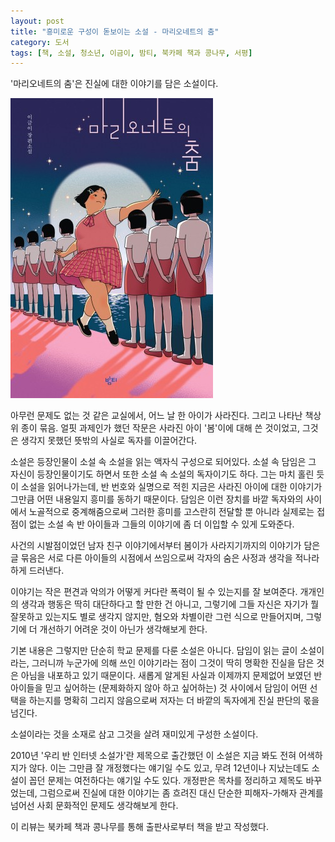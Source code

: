 ```yaml
---
layout: post
title: "흥미로운 구성이 돋보이는 소설 - 마리오네트의 춤"
category: 도서
tags: [책, 소설, 청소년, 이금이, 밤티, 북카페 책과 콩나무, 서평]
---
```


'마리오네트의 춤'은
진실에 대한 이야기를 담은 소설이다.

![표지](/images/dance-of-the-marionette-book-h480.jpg)

아무런 문제도 없는 것 같은 교실에서, 어느 날 한 아이가 사라진다.
그리고 나타난 책상 위 종이 묶음.
얼핏 과제인가 했던 작문은 사라진 아이 '봄'이에 대해 쓴 것이었고,
그것은 생각지 못했던 뜻밖의 사실로 독자를 이끌어간다.

소설은 등장인물이 소설 속 소설을 읽는 액자식 구성으로 되어있다.
소설 속 담임은 그 자신이 등장인물이기도 하면서 또한 소설 속 소설의 독자이기도 하다.
그는 마치 홀린 듯이 소설을 읽어나가는데,
반 번호와 실명으로 적힌 지금은 사라진 아이에 대한 이야기가 그만큼 어떤 내용일지 흥미를 동하기 때문이다.
담임은 이런 장치를 바깥 독자와의 사이에서 노골적으로 중계해줌으로써
그러한 흥미를 고스란히 전달할 뿐 아니라
실제로는 접점이 없는 소설 속 반 아이들과 그들의 이야기에 좀 더 이입할 수 있게 도와준다.

사건의 시발점이었던 남자 친구 이야기에서부터
봄이가 사라지기까지의 이야기가 담은 글 묶음은
서로 다른 아이들의 시점에서 쓰임으로써
각자의 숨은 사정과 생각을 적나라하게 드러낸다.

이야기는 작은 편견과 악의가 어떻게 커다란 폭력이 될 수 있는지를 잘 보여준다.
개개인의 생각과 행동은 딱히 대단하다고 할 만한 건 아니고,
그렇기에 그들 자신은 자기가 뭘 잘못하고 있는지도 별로 생각지 않지만,
혐오와 차별이란 그런 식으로 만들어지며,
그렇기에 더 개선하기 어려운 것이 아닌가 생각해보게 한다.

기본 내용은 그렇지만 단순히 학교 문제를 다룬 소설은 아니다.
담임이 읽는 글이 소설이라는, 그러니까 누군가에 의해 쓰인 이야기라는 점이
그것이 딱히 명확한 진실을 담은 것은 아님을 내포하고 있기 때문이다.
새롭게 알게된 사실과
이제까지 문제없어 보였던 반 아이들을 믿고 싶어하는 (문제화하지 않아 하고 싶어하는) 것 사이에서
담임이 어떤 선택을 하는지를 명확히 그리지 않음으로써
저자는 더 바깥의 독자에게 진실 판단의 몫을 넘긴다.

소설이라는 것을 소재로 삼고 그것을 살려 재미있게 구성한 소설이다.

2010년 '우리 반 인터넷 소설가'란 제목으로 출간했던 이 소설은 지금 봐도 전혀 어색하지가 않다.
이는 그만큼 잘 개정했다는 얘기일 수도 있고,
무려 12년이나 지났는데도 소설이 꼽던 문제는 여전하다는 얘기일 수도 있다.
개정판은 목차를 정리하고 제목도 바꾸었는데,
그럼으로써 진실에 대한 이야기는 좀 흐려진 대신
단순한 피해자-가해자 관계를 넘어선 사회 문화적인 문제도 생각해보게 한다.



<div class="im im-info">
이 리뷰는 북카페 책과 콩나무를 통해 출판사로부터 책을 받고 작성했다.
</div>
